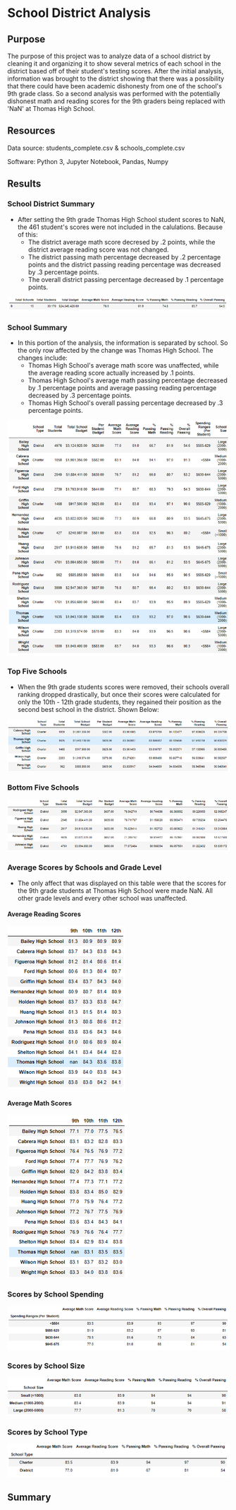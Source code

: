# School District Analysis

## Purpose
The purpose of this project was to analyze data of a school district by cleaning it and organizing it to show several metrics of each school in the district based off of their student's testing scores. After the initial analysis, information was brought to the district showing that there was a possibility that there could have been academic dishonesty from one of the school's 9th grade class. So a second analysis was performed with the potentially dishonest math and reading scores for the 9th graders being replaced with 'NaN' at Thomas High School. 

## Resources
Data source: students_complete.csv & schools_complete.csv

Software: Python 3, Jupyter Notebook, Pandas, Numpy

## Results
### School District Summary 

- After setting the 9th grade Thomas High School student scores to NaN, the 461 student's scores were not included in the calulations. Because of this:
  - The district average math score decresed by .2 points, while the district average reading score was not changed.
  - The district passing math percentage decreased by .2 percentage points and the district passing reading percentage was decreased by .3 percentage points. 
  - The overall district passing percentage decreased by .1 percentage points. 
<img src="analysis/district_summary_df.png" >

### School Summary 

- In this portion of the analysis, the information is separated by school. So the only row affected by the change was Thomas High School. The changes include:
  - Thomas High School's average math score was unaffected, while the average reading score actually increased by .1 points.
  - Thomas High School's average math passing percentage decreased by .1 percentage points and average passing reading percentage decreased by .3 percentage points. 
  - Thomas High School's overall passing percentage decreased by .3 percentage points. 
<img src="analysis/per_school_summary_df.png" >

### Top Five Schools
- When the 9th grade students scores were removed, their schools overall ranking dropped drastically, but once their scores were calculated for only the 10th - 12th grade students, they regained their position as the second best school in the district. Shown Below:
<img src="analysis/top_schools.png" >

### Bottom Five Schools
<img src="analysis/bottom_schools.png" >

### Average Scores by Schools and Grade Level
- The only affect that was displayed on this table were that the scores for the 9th grade students at Thomas High School were made NaN. All other grade levels and every other school was unaffected. 
#### Average Reading Scores
<img src="analysis/avg_reading_scores.png" >

#### Average Math Scores
<img src="analysis/avg_math_scores.png" >

### Scores by School Spending
<img src="analysis/student_budget.png" >

### Scores by School Size
<img src="analysis/school_size.png" >

### Scores by School Type
<img src="analysis/school_type.png" >


## Summary 
